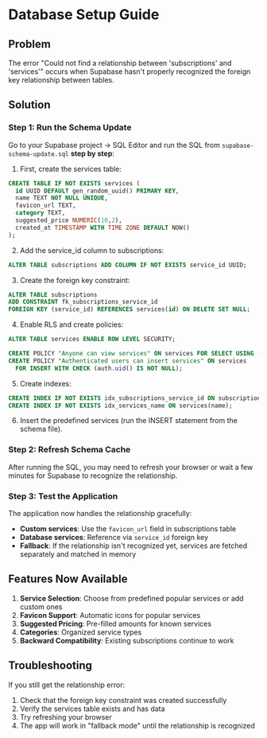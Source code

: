 # Database Setup Guide

## Problem
The error "Could not find a relationship between 'subscriptions' and 'services'" occurs when Supabase hasn't properly recognized the foreign key relationship between tables.

## Solution

### Step 1: Run the Schema Update
Go to your Supabase project → SQL Editor and run the SQL from `supabase-schema-update.sql` **step by step**:

1. First, create the services table:
```sql
CREATE TABLE IF NOT EXISTS services (
  id UUID DEFAULT gen_random_uuid() PRIMARY KEY,
  name TEXT NOT NULL UNIQUE,
  favicon_url TEXT,
  category TEXT,
  suggested_price NUMERIC(10,2),
  created_at TIMESTAMP WITH TIME ZONE DEFAULT NOW()
);
```

2. Add the service_id column to subscriptions:
```sql
ALTER TABLE subscriptions ADD COLUMN IF NOT EXISTS service_id UUID;
```

3. Create the foreign key constraint:
```sql
ALTER TABLE subscriptions 
ADD CONSTRAINT fk_subscriptions_service_id 
FOREIGN KEY (service_id) REFERENCES services(id) ON DELETE SET NULL;
```

4. Enable RLS and create policies:
```sql
ALTER TABLE services ENABLE ROW LEVEL SECURITY;

CREATE POLICY "Anyone can view services" ON services FOR SELECT USING (true);
CREATE POLICY "Authenticated users can insert services" ON services 
  FOR INSERT WITH CHECK (auth.uid() IS NOT NULL);
```

5. Create indexes:
```sql
CREATE INDEX IF NOT EXISTS idx_subscriptions_service_id ON subscriptions(service_id);
CREATE INDEX IF NOT EXISTS idx_services_name ON services(name);
```

6. Insert the predefined services (run the INSERT statement from the schema file).

### Step 2: Refresh Schema Cache
After running the SQL, you may need to refresh your browser or wait a few minutes for Supabase to recognize the relationship.

### Step 3: Test the Application
The application now handles the relationship gracefully:
- **Custom services**: Use the `favicon_url` field in subscriptions table
- **Database services**: Reference via `service_id` foreign key
- **Fallback**: If the relationship isn't recognized yet, services are fetched separately and matched in memory

## Features Now Available

1. **Service Selection**: Choose from predefined popular services or add custom ones
2. **Favicon Support**: Automatic icons for popular services
3. **Suggested Pricing**: Pre-filled amounts for known services
4. **Categories**: Organized service types
5. **Backward Compatibility**: Existing subscriptions continue to work

## Troubleshooting

If you still get the relationship error:
1. Check that the foreign key constraint was created successfully
2. Verify the services table exists and has data
3. Try refreshing your browser
4. The app will work in "fallback mode" until the relationship is recognized